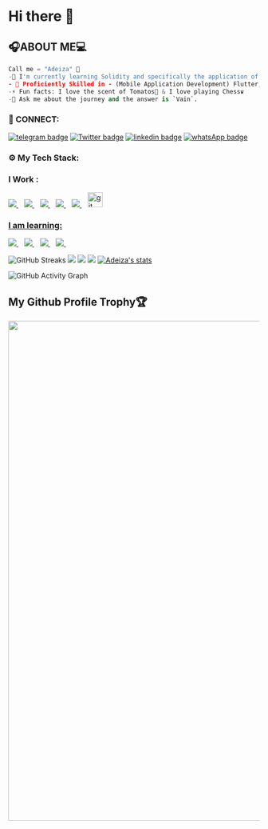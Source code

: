# Hi there 👋

## 🎧ABOUT ME💻

```python
Call me = "Adeiza" 🤗
-🌱 I'm currently learning Solidity and specifically the application of Zero-Knowledge Proof 💫.
- 🌌 Proficiently Skilled in - (Mobile Application Development) Flutter, Dart (Data Analysis) - Python, Numpy, Pandas, PyTorch (Databases) - SQL, MySql.
-⚡ Fun facts: I love the scent of Tomatos🍅 & I love playing Chess♛
-💬 Ask me about the journey and the answer is `Vain`.
```

<h3 align="left">🔌 CONNECT:</h3>

[![telegram badge](https://img.shields.io/badge/Adeiza-30302f?style=for-the-badge&logo=telegram)](https://t.me/Adeiza29)
[![Twitter badge](https://img.shields.io/badge/import_AI-30302f?style=for-the-badge&logo=twitter)](https://twitter.com/ozi_adeiza)
[![linkedin badge](https://img.shields.io/badge/linkedIn-30302f?style=for-the-badge&logo=linkedin)](https://www.linkedin.com/in/emmanuel-ozi-yusuf-b11ab1172/)
[![whatsApp badge](https://img.shields.io/badge/ADEIZA-30302f?style=for-the-badge&logo=whatsapp)](https://wa.me/2348165715423?text=Hello%20Adeiza!%20I%27m%20coming%20from%20your%20Github%20profile)


<h3 align="left">⚙ My Tech Stack:</h3>

### I Work :

<a href="https://github.com/EmmanuelAdeiza">
    <img src="https://img.shields.io/badge/Flutter-E34F26?style=for-the-badge&logo=Flutter&logoColor=white" />
</a>&nbsp;&nbsp;
<a href="https://github.com/EmmanuelAdeiza">
    <img src="https://img.shields.io/badge/Dart-1572B6?style=for-the-badge&logo=dart&logoColor=white" />
</a>&nbsp;&nbsp;
<a href="https://github.com/EmmanuelAdeiza">
    <img src="https://img.shields.io/badge/Python-3776AB?style=for-the-badge&logo=python&logoColor=white" />
</a>&nbsp;&nbsp;
<a href="https://github.com/EmmanuelAdeiza">
    <img src="https://img.shields.io/badge/Django-323330?style=for-the-badge&logo=django&logoColor=F7DF1E" />
</a>&nbsp;&nbsp;

<a href="https://github.com/EmmanuelAdeiza">
    <img src="https://img.shields.io/badge/MySQL-00000F?style=for-the-badge&logo=mysql&logoColor=white" />
</a>&nbsp;&nbsp;


<a href="https://github.com/EmmanuelAdeiza">
    <img src="https://www.vectorlogo.zone/logos/git-scm/git-scm-icon.svg" alt="git" width="30" > 

  
  
### I am learning: <br>
  <a href="https://github.com/EmmanuelAdeiza">
    <img src="https://img.shields.io/badge/Solidity-00599C?style=for-the-badge&logo=Solidity&logoColor=white" />
</a>&nbsp;&nbsp;
  
  <a href="https://github.com/EmmanuelAdeiza">
    <img src="https://img.shields.io/badge/Circom-00000F?style=for-the-badge&logo=Circom&logoColor=white" />
</a>&nbsp;&nbsp;
  <a href="https://github.com/EmmanuelAdeiza">
    <img src="https://img.shields.io/badge/JavaScript-323330?style=for-the-badge&logo=javascript&logoColor=F7DF1E" />
</a>&nbsp;&nbsp;
  
  <a href="https://github.com/EmmanuelAdeiza">
    <img src="https://img.shields.io/badge/React-20232A?style=for-the-badge&logo=react&logoColor=61DAFB" />
</a>&nbsp;&nbsp;
  
  
<!--   <p align="left"> <a href="https://github.com/ryo-ma/github-profile-trophy"><img src="https://github-profile-trophy.vercel.app/?username=EmmanuelAdeiza&theme=dracula" alt="EmmanuelAdeiza" /></a> </p> -->

![GitHub Streaks](http://github-readme-streak-stats.herokuapp.com?user=EmmanuelAdeiza&theme=dracula&hide_border=true)
![](https://github-profile-summary-cards.vercel.app/api/cards/profile-details?username=EmmanuelAdeiza&theme=github_dark)
![](https://github-profile-summary-cards.vercel.app/api/cards/repos-per-language?username=EmmanuelAdeiza&theme=github_dark)
![](https://github-profile-summary-cards.vercel.app/api/cards/most-commit-language?username=EmmanuelAdeiza&theme=github_dark)
[![Adeiza's stats](https://github-readme-stats.vercel.app/api?username=EmmanuelAdeiza&show_icons=true&theme=github_dark)](https://github.com/EmmanuelAdeiza)
  
 
![GitHub Activity Graph](https://activity-graph.herokuapp.com/graph?username=EmmanuelAdeiza&theme=dracula) 
 
<h2>My Github Profile Trophy🏆</h2>
<img width=1000 src="https://github-profile-trophy.vercel.app/?username=EmmanuelAdeiza&column=7&theme=gruvbox&no-frame=true%22"/>
